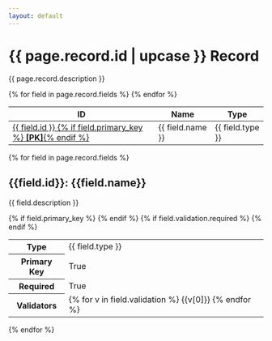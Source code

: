 ```yaml
---
layout: default
---
```


<h1>{{ page.record.id | upcase }} Record</h1>

<p>
{{ page.record.description }}
</p>

<table>
<thead>
  <tr>
    <th>ID</th>
    <th>Name</th>
    <th>Type</th>
  <tr>
</thead>
<tbody>
{% for field in page.record.fields %}
  <tr>
    <td><a href="#{{ field.id }}">{{ field.id }} {% if field.primary_key %} <b>[PK]</b>{% endif %}</a></td>
    <td>{{ field.name }}</td>
    <td>{{ field.type }}</td>
  </tr>
{% endfor %}
</tbody>
</table>

{% for field in page.record.fields %}
<section id="{{field.id}}">
<h2 >{{field.id}}: {{field.name}}</h2>
<p>{{ field.description }}</p>

<table>
  <tr><th>Type</th><td>{{ field.type }}</td></tr>
{% if field.primary_key %}
  <tr><th>Primary Key</th><td>True</td></tr>
{% endif %}
{% if field.validation.required %}
  <tr><th>Required</th><td>True</td></tr>
{% endif %}
<tr><th>Validators</th><td>{% for v in field.validation %} {{v[0]}} {% endfor %}</td></tr>

</table>

</section>
{% endfor %}
